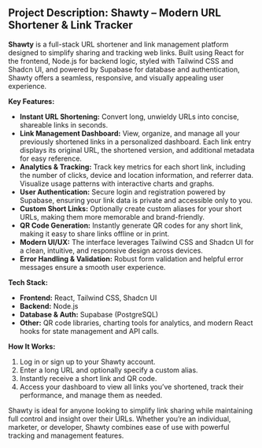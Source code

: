 ## Project Description: Shawty – Modern URL Shortener & Link Tracker

**Shawty** is a full-stack URL shortener and link management platform designed to simplify sharing and tracking web links. Built using React for the frontend, Node.js for backend logic, styled with Tailwind CSS and Shadcn UI, and powered by Supabase for database and authentication, Shawty offers a seamless, responsive, and visually appealing user experience.

**Key Features:**

- **Instant URL Shortening:** Convert long, unwieldy URLs into concise, shareable links in seconds.
- **Link Management Dashboard:** View, organize, and manage all your previously shortened links in a personalized dashboard. Each link entry displays its original URL, the shortened version, and additional metadata for easy reference.
- **Analytics & Tracking:** Track key metrics for each short link, including the number of clicks, device and location information, and referrer data. Visualize usage patterns with interactive charts and graphs.
- **User Authentication:** Secure login and registration powered by Supabase, ensuring your link data is private and accessible only to you.
- **Custom Short Links:** Optionally create custom aliases for your short URLs, making them more memorable and brand-friendly.
- **QR Code Generation:** Instantly generate QR codes for any short link, making it easy to share links offline or in print.
- **Modern UI/UX:** The interface leverages Tailwind CSS and Shadcn UI for a clean, intuitive, and responsive design across devices.
- **Error Handling & Validation:** Robust form validation and helpful error messages ensure a smooth user experience.

**Tech Stack:**
- **Frontend:** React, Tailwind CSS, Shadcn UI
- **Backend:** Node.js
- **Database & Auth:** Supabase (PostgreSQL)
- **Other:** QR code libraries, charting tools for analytics, and modern React hooks for state management and API calls.

**How It Works:**
1. Log in or sign up to your Shawty account.
2. Enter a long URL and optionally specify a custom alias.
3. Instantly receive a short link and QR code.
4. Access your dashboard to view all links you’ve shortened, track their performance, and manage them as needed.

Shawty is ideal for anyone looking to simplify link sharing while maintaining full control and insight over their URLs. Whether you’re an individual, marketer, or developer, Shawty combines ease of use with powerful tracking and management features.

